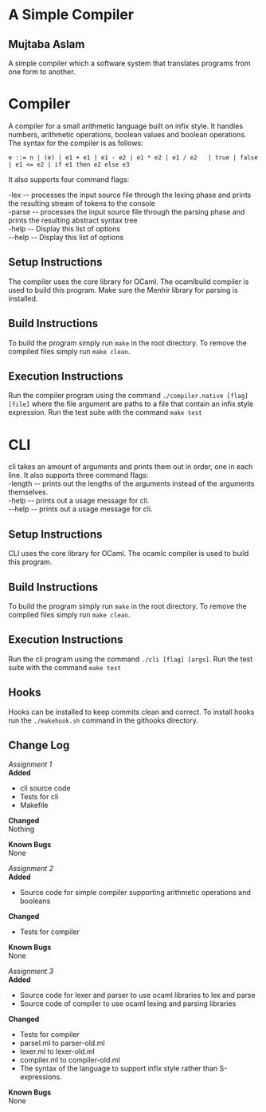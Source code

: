 # A Simple Compiler
## Mujtaba Aslam
A simple compiler which a software system that translates programs from one form to another.

# Compiler
A compiler for a small arithmetic language built on infix style. It handles numbers, arithmetic operations, boolean values and boolean operations. The syntax for the compiler is as follows:

`e ::= n | (e) | e1 + e1 | e1 - e2 | e1 * e2 | e1 / e2  
    | true | false | e1 <= e2 | if e1 then e2 else e3`  

It also supports four command flags:

-lex -- processes the input source file through the lexing phase and prints the resulting stream of tokens to the console  
-parse -- processes the input source file through the parsing phase and prints the resulting abstract syntax tree  
-help --  Display this list of options  
--help -- Display this list of options  


## Setup Instructions
The compiler uses the core library for OCaml. The ocamlbuild compiler is used to build this program. Make sure the Menhir library for parsing is installed.

## Build Instructions
To build the program simply run `make` in the root directory. To remove the compiled files simply run `make clean`.

## Execution Instructions
Run the compiler program using the command `./compiler.native [flag] [file]` where the file argument are paths to a file that contain an infix style expression. Run the test suite with the command `make test`

# CLI  
cli takes an amount of arguments and prints them out in order, one in each line. It also supports three command flags:  
-length -- prints out the lengths of the arguments instead of the arguments themselves.  
-help -- prints out a usage message for cli.  
--help -- prints out a usage message for cli.  

## Setup Instructions
CLI uses the core library for OCaml. The ocamlc compiler is used to build this program.

## Build Instructions
To build the program simply run `make` in the root directory. To remove the compiled files simply run `make clean`.

## Execution Instructions
Run the cli program using the command `./cli [flag] [args]`. Run the test suite with the command `make test`

## Hooks
Hooks can be installed to keep commits clean and correct. To install hooks run the `./makehook.sh` command in the githooks directory.

## Change Log  
*Assignment 1*  
**Added**  
* cli source code  
* Tests for cli   
* Makefile  

**Changed**  
Nothing  

**Known Bugs**  
None  

*Assignment 2*  
**Added**  
* Source code for simple compiler supporting arithmetic operations and booleans

**Changed**  
* Tests for compiler

**Known Bugs**  
None  

*Assignment 3*  
**Added**  
* Source code for lexer and parser to use ocaml libraries to lex and parse
* Source code of compiler to use ocaml lexing and parsing libraries

**Changed**  
* Tests for compiler
* parsel.ml to parser-old.ml
* lexer.ml to lexer-old.ml
* compiler.ml to compiler-old.ml
* The syntax of the language to support infix style rather than S-expressions.

**Known Bugs**  
None  
